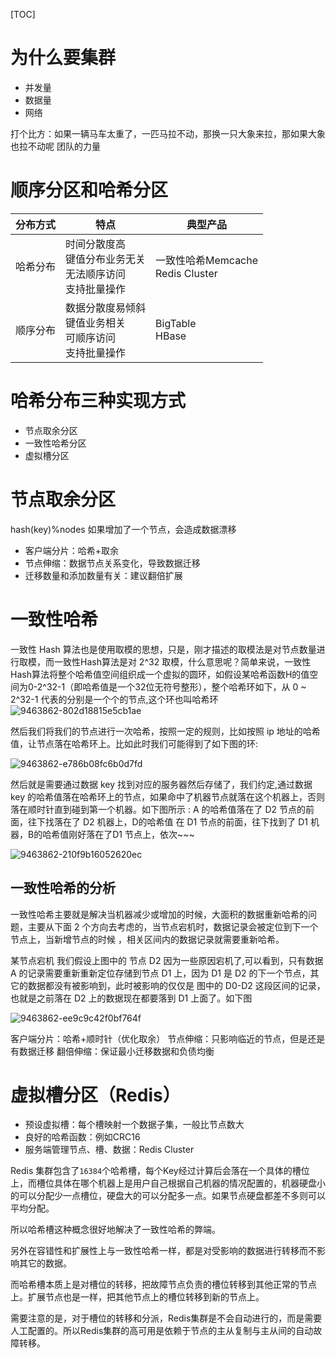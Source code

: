 [TOC]

# 为什么要集群
+ 并发量
+ 数据量
+ 网络

打个比方：如果一辆马车太重了，一匹马拉不动，那换一只大象来拉，那如果大象也拉不动呢
团队的力量

# 顺序分区和哈希分区
| 分布方式 |                           特点                            |              典型产品               |
| ------ | -------------------------------------------------------- | --------------------------------- |
| 哈希分布 | 时间分散度高</br>键值分布业务无关</br>无法顺序访问</br>支持批量操作 | 一致性哈希Memcache</br>Redis Cluster |
| 顺序分布 | 数据分散度易倾斜</br>键值业务相关</br>可顺序访问</br>支持批量操作   | BigTable</br>HBase                 |

# 哈希分布三种实现方式
+ 节点取余分区
+ 一致性哈希分区
+ 虚拟槽分区

# 节点取余分区
hash(key)%nodes
如果增加了一个节点，会造成数据漂移

+ 客户端分片：哈希+取余
+ 节点伸缩：数据节点关系变化，导致数据迁移
+ 迁移数量和添加数量有关：建议翻倍扩展

# 一致性哈希
一致性 Hash 算法也是使用取模的思想，只是，刚才描述的取模法是对节点数量进行取模，而一致性Hash算法是对 2^32 取模，什么意思呢？简单来说，一致性Hash算法将整个哈希值空间组织成一个虚拟的圆环，如假设某哈希函数H的值空间为0-2^32-1（即哈希值是一个32位无符号整形），整个哈希环如下，从 0 ~ 2^32-1 代表的分别是一个个的节点,这个环也叫哈希环
![9463862-802d18815e5cb1ae](https://gitee.com/caijingquan/imagebed/raw/master/1602320380_20200321152505266_78462303.png)

然后我们将我们的节点进行一次哈希，按照一定的规则，比如按照 ip 地址的哈希值，让节点落在哈希环上。比如此时我们可能得到了如下图的环:

![9463862-e786b08fc6b0d7fd](https://gitee.com/caijingquan/imagebed/raw/master/1602320380_20200321152543456_1271541566.png)

然后就是需要通过数据 key 找到对应的服务器然后存储了，我们约定,通过数据 key 的哈希值落在哈希环上的节点，如果命中了机器节点就落在这个机器上，否则落在顺时针直到碰到第一个机器。如下图所示 : A 的哈希值落在了 D2 节点的前面，往下找落在了 D2 机器上，D的哈希值 在 D1 节点的前面，往下找到了 D1 机器，B的哈希值刚好落在了D1 节点上，依次~~~

![9463862-210f9b16052620ec](https://gitee.com/caijingquan/imagebed/raw/master/1602320381_20200321152625376_480410324.png)

## 一致性哈希的分析
一致性哈希主要就是解决当机器减少或增加的时候，大面积的数据重新哈希的问题，主要从下面 2 个方向去考虑的，当节点宕机时，数据记录会被定位到下一个节点上，当新增节点的时候 ，相关区间内的数据记录就需要重新哈希。

某节点宕机
我们假设上图中的 节点 D2 因为一些原因宕机了,可以看到，只有数据 A 的记录需要重新重新定位存储到节点 D1 上，因为 D1 是 D2 的下一个节点，其它的数据都没有被影响到，此时被影响的仅仅是 图中的 D0-D2 这段区间的记录，也就是之前落在 D2 上的数据现在都要落到 D1 上面了。如下图

![9463862-ee9c9c42f0bf764f](https://gitee.com/caijingquan/imagebed/raw/master/1602320382_20200321152806508_164953606.png)




客户端分片：哈希+顺时针（优化取余）
节点伸缩：只影响临近的节点，但是还是有数据迁移
翻倍伸缩：保证最小迁移数据和负债均衡

# 虚拟槽分区（Redis）
+ 预设虚拟槽：每个槽映射一个数据子集，一般比节点数大
+ 良好的哈希函数：例如CRC16
+ 服务端管理节点、槽、数据：Redis Cluster

Redis 集群包含了`16384`个哈希槽，每个Key经过计算后会落在一个具体的槽位上，而槽位具体在哪个机器上是用户自己根据自己机器的情况配置的，机器硬盘小的可以分配少一点槽位，硬盘大的可以分配多一点。如果节点硬盘都差不多则可以平均分配。

所以哈希槽这种概念很好地解决了一致性哈希的弊端。

另外在容错性和扩展性上与一致性哈希一样，都是对受影响的数据进行转移而不影响其它的数据。

而哈希槽本质上是对槽位的转移，把故障节点负责的槽位转移到其他正常的节点上。扩展节点也是一样，把其他节点上的槽位转移到新的节点上。

需要注意的是，对于槽位的转移和分派，Redis集群是不会自动进行的，而是需要人工配置的。所以Redis集群的高可用是依赖于节点的主从复制与主从间的自动故障转移。


